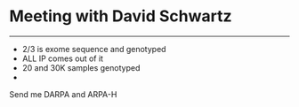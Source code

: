 # Meeting with David Schwartz
-----


+ 2/3 is exome sequence and genotyped
+ ALL IP comes out of it
+ 20 and 30K samples genotyped
+ 

Send me DARPA and ARPA-H



